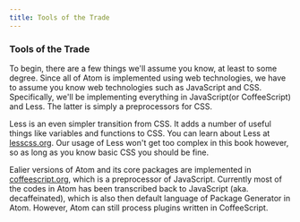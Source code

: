 ```yaml
---
title: Tools of the Trade
---
```

### Tools of the Trade

To begin, there are a few things we'll assume you know, at least to some degree. Since all of Atom is implemented using web technologies, we have to assume you know web technologies such as JavaScript and CSS. Specifically, we'll be implementing everything in JavaScript(or CoffeeScript) and Less. The latter is simply a preprocessors for CSS.

Less is an even simpler transition from CSS. It adds a number of useful things like variables and functions to CSS. You can learn about Less at [lesscss.org](http://lesscss.org/). Our usage of Less won't get too complex in this book however, so as long as you know basic CSS you should be fine.

Ealier versions of Atom and its core packages are implemented in [coffeescript.org](http://coffeescript.org), which is a preprocessor of JavaScript. Currently most of the codes in Atom has been transcribed back to JavaScript (aka. decaffeinated), which is also then default language of Package Generator in Atom. However, Atom can still process plugins written in CoffeeScript.
